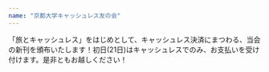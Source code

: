```yaml
---
name: "京都大学キャッシュレス友の会"
---
```

「旅とキャッシュレス」をはじめとして、キャッシュレス決済にまつわる、当会の新刊を頒布いたします！初日(21日)はキャッシュレスでのみ、お支払いを受け付けます。是非ともお越しください！
